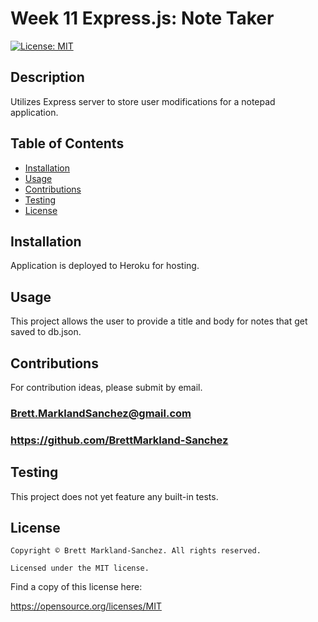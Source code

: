 
  # Week 11 Express.js: Note Taker
  [![License: MIT](https://img.shields.io/badge/License-MIT-yellow.svg)](https://opensource.org/licenses/MIT)
  ## Description
  Utilizes Express server to store user modifications for a notepad application.
  ## Table of Contents
  - [Installation](#installation)
  - [Usage](#usage)
  - [Contributions](#contributions)
  - [Testing](#testing)
  - [License](#license)
  ## Installation
  Application is deployed to Heroku for hosting.
  ## Usage
  This project allows the user to provide a title and body for notes that get saved to db.json.
  ## Contributions
  For contribution ideas, please submit by email.
  ### Brett.MarklandSanchez@gmail.com
  ### https://github.com/BrettMarkland-Sanchez
  ## Testing
  This project does not yet feature any built-in tests.
  ## License
  
    Copyright © Brett Markland-Sanchez. All rights reserved.

    Licensed under the MIT license.

      

  Find a copy of this license here:

  https://opensource.org/licenses/MIT
  